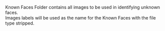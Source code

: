 Known Faces Folder contains all images to be used in identifying unknown faces.  
Images labels will be used as the name for the Known Faces with the file type stripped.
